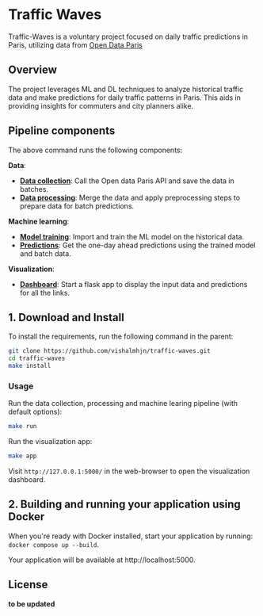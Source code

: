 # Traffic Waves

Traffic-Waves is a voluntary project focused on daily traffic predictions in Paris, utilizing data from [Open Data Paris](https://opendata.paris.fr/explore/dataset/comptages-routiers-permanents/information)

## Overview

The project leverages ML and DL techniques to analyze historical traffic data and make predictions for daily traffic patterns in Paris. This aids in providing insights for commuters and city planners alike.

## Pipeline components

The above command runs the following components:

**Data**:
- **[Data collection](src/call_data_api.py)**: Call the Open data Paris API and save the data in batches.
- **[Data processing](src/process_data.py)**: Merge the data and apply preprocessing steps to prepare data for batch predictions.

**Machine learning**:
- **[Model training](src/train.py)**: Import and train the ML model on the historical data.
- **[Predictions](src/predict.py)**: Get the one-day ahead predictions using the trained model and batch data.

**Visualization**:
- **[Dashboard](src/app.py)**: Start a flask app to display the input data and predictions for all the links.

## 1. Download and Install

To install the requirements, run the following command in the parent:

```bash
git clone https://github.com/vishalmhjn/traffic-waves.git
cd traffic-waves
make install
```

### Usage

Run the data collection, processing and machine learing pipeline (with default options):
```bash
make run
```

Run the visualization app:
```bash
make app
```
Visit `http://127.0.0.1:5000/` in the web-browser to open the visualization dashboard. 

## 2. Building and running your application using Docker

When you're ready with Docker installed, start your application by running:
`docker compose up --build`.

Your application will be available at http://localhost:5000.


## License
**to be updated**